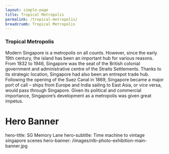 ```yaml
---
layout: simple-page
title: Tropical Metropolis
permalink: /tropical-metropolis/
breadcrumb: Tropical Metropolis
---
```

### **Tropical Metropolis**

Modern Singapore is a metropolis on all counts. However, since the early 19th century, the island has been an important hub for various reasons. From 1832 to 1946, Singapore was the seat of the British colonial government and administrative centre of the Straits Settlements. Thanks to its strategic location, Singapore had also been an entrepot trade hub.  Following the opening of the Suez Canal in 1869, Singapore became a major port of call – ships from Europe and India sailing to East Asia, or vice versa, would pass through Singapore. Given its political and commercial importance, Singapore’s development as a metropolis was given great impetus.

# Hero Banner
hero-title: SG Memory Lane
hero-subtitle: Time machine to vintage singapore scenes
hero-banner: /images/nlb-photo-exhibition-main-banner.jpg
